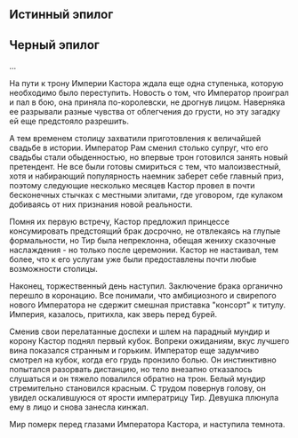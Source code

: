 ## Истинный эпилог



## Черный эпилог

...

На пути к трону Империи Кастора ждала еще одна ступенька, которую необходимо было переступить. Новость о том, что Император проиграл и пал в бою, она приняла по-королевски, не дрогнув лицом. Наверняка ее разрывали разные чувства от облегчения до грусти, но эту загадку ей еще предстояло разрешить.

А тем временем столицу захватили приготовления к величайшей свадьбе в истории. Император Рам сменил столько супруг, что его свадьбы стали обыденностью, но впервые трон готовился занять новый претендент. Не все были готовы смириться с тем, что малоизвестный, хотя и набирающий популярность наемник заберет себе главный приз, поэтому следующие несколько месяцев Кастор провел в почти бесконечных стычках с местными элитами, где уговором, где кулаком добиваясь от них признания новой реальности.

Помня их первую встречу, Кастор предложил принцессе консумировать предстоящий брак досрочно, не отвлекаясь на глупые формальности, но Тир была непреклонна, обещая жениху сказочные наслаждения - но только после церемонии. Кастор не настаивал, тем более, что к его услугам уже были предоставлены почти любые возможности столицы.

Наконец, торжественный день наступил. Заключение брака органично перешло в коронацию. Все понимали, что амбициозного и свирепого нового Императора не сдержит смешная приставка "консорт" к титулу. Империя, казалось, притихла, как зверь перед бурей.

Сменив свои перелатанные доспехи и шлем на парадный мундир и корону Кастор поднял первый кубок. Вопреки ожиданиям, вкус лучшего вина показался странным и горьким. Император еще задумчиво смотрел на кубок, когда его грудь пронзило болью. Он инстинктивно попытался разорвать дистанцию, но тело внезапно отказалось слушаться и он тяжело повалился обратно на трон. Белый мундир стремительно становился красным. С трудом повернув голову, он увидел оскалившуюся от ярости императрицу Тир. Девушка плюнула ему в лицо и снова занесла кинжал.

Мир померк перед глазами Императора Кастора, и наступила темнота.